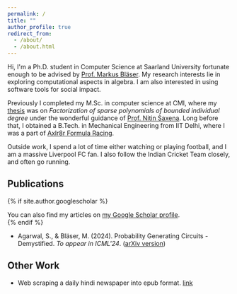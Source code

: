 ```yaml
---
permalink: /
title: ""
author_profile: true
redirect_from: 
  - /about/
  - /about.html
---
```


Hi, I'm a Ph.D. student in Computer Science at Saarland University fortunate enough to be advised by [Prof. Markus Bl&auml;ser](https://cc.cs.uni-saarland.de/). My research interests lie in exploring computational aspects in algebra. I am also interested in using software tools for social impact.

Previously I completed my M.Sc. in computer science at CMI, where my [thesis](https://www.cse.iitk.ac.in/users/nitin/theses/agarwal-2022.pdf) was on _Factorization of sparse polynomials of bounded individual degree_ under the wonderful guidance of [Prof. Nitin Saxena](https://www.cse.iitk.ac.in/users/nitin/). Long before that, I obtained a B.Tech. in Mechanical Engineering from IIT Delhi, where I was a part of [Axlr8r Formula Racing](https://automobileclub.iitd.ac.in/). 

Outside work, I spend a lot of time either watching or playing football, and I am a massive Liverpool FC fan. I also follow the Indian Cricket Team closely, and often go running.

Publications
------

{% if site.author.googlescholar %}
  <div class="wordwrap">You can also find my articles on <a href="{{site.author.googlescholar}}">my Google Scholar profile</a>.</div>
{% endif %}

* Agarwal, S., & Bläser, M. (2024). Probability Generating Circuits - Demystified. _To appear in ICML'24_. ([arXiv version](https://arxiv.org/pdf/2404.02912.pdf))


Other Work
------
* Web scraping a daily hindi newspaper into epub format. [link](https://github.com/sanyamagarwal7/Dainik_Bhaskar_newspaper_in_epub_format.git)
